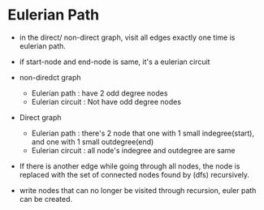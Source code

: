 # Eulerian Path

* in the direct/ non-direct graph,  visit all edges exactly one time is eulerian path.
* if start-node and end-node is same, it's a eulerian circuit



* non-diredct graph
  * Eulerian path :  have 2 odd degree nodes
  * Eulerian circuit : Not have odd degree nodes 
* Direct graph 
  * Eulerian path : there's 2 node that one with 1 small indegree(start), and one with 1 small outdegree(end)
  * Eulerian circuit : all node's indegree and outdegree are same 



* If there is another edge while going through all nodes, the node is replaced with the set of connected nodes found by (dfs) recursively.
* write nodes that can no longer be visited through recursion, euler path can be created.

